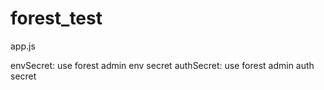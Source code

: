 # forest_test

app.js

envSecret: use forest admin env secret
authSecret: use forest admin auth secret
